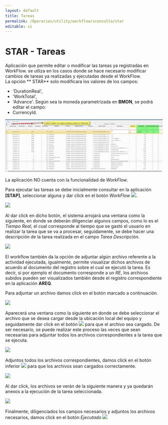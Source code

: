 ```yaml
---
layout: default
title: Tareas 
permalink: /Operacion/utility/workflow/sconsulta/star
editable: si
---
```


# STAR - Tareas  

Aplicación que permite editar o modificar las tareas ya registradas en WorkFlow. se utliza en los casos donde se hace necesario modificar cambios de tareas ya realizadas y ejecutadas desde el WorkFlow.  
La opción ** STAR**  solo modificara los valores de los campos: 
* 'DurationReal', 
* 'WorkTotal', 
* 'Advance'.
Según sea la moneda parametrizada en **BMON**, se podrá editar el campo: 
* CurrencyId.  


![](star2.png)

La aplicación NO cuenta con la funcionalidad de _WorkFlow_.  

Para ejecutar las tareas se debe inicialmente consultar en la aplicación **[STAP]**, seleccionar alguna y dar click en el botón _WorkFlow_ ![](stap2.png).

![](stap3.png)

Al dar click en dicho botón, el sistema arrojará una ventana como la siguiente, en donde se deberán diligenciar algunos campos, como lo es el _Tiempo Real_, el cual corresponde al tiempo que se gastó el usuario en realizar la tarea que se va a procesar, seguidamente, se debe hacer una descripción de la tarea realizada en el campo _Tarea Descripción_.


![](stap4.png)

El workflow también da la opción de adjuntar algún archivo referente a la actividad ejecutada, igualmente, permite visualizar dichos archivos de acuerdo al documento del registro sobre el cual se ejecutó la tarea. Es decir, si por ejemplo el documento corresponde a un _RE_, los archivos subidos pueden ser visualizados también desde el registro correspondiente en la aplicación **AREQ**.  

Para adjuntar un archivo damos click en el botón marcado a continuación.  

![](stap5.png)

Aparecerá una ventana como la siguiente en donde se debe seleccionar el archivo que se desea cargar desde la ubicación local del equipo y seguidamente dar click en el botón ![](aceptar.png) para que el archivo sea cargado. De ser necesario, se puede realizar este proceso las veces que sean necesarias para adjuntar todos los archivos correspondientes a la tarea que se ejecuta.  

![](stap6.png)

Adjuntos todos los archivos correspondientes, damos click en el botón inferior ![](stap8.png) para que los archivos sean cargados correctamente.  

![](stap7.png)

Al dar click, los archivos se verán de la siguiente manera y ya quedarán anexos a la ejecución de la tarea seleccionada.  

![](stap9.png)

Finalmente, diligenciados los campos necesarios y adjuntos los archivos necesarios, damos click en el botón _Ejecutado_ ![](ejecutado.png)  